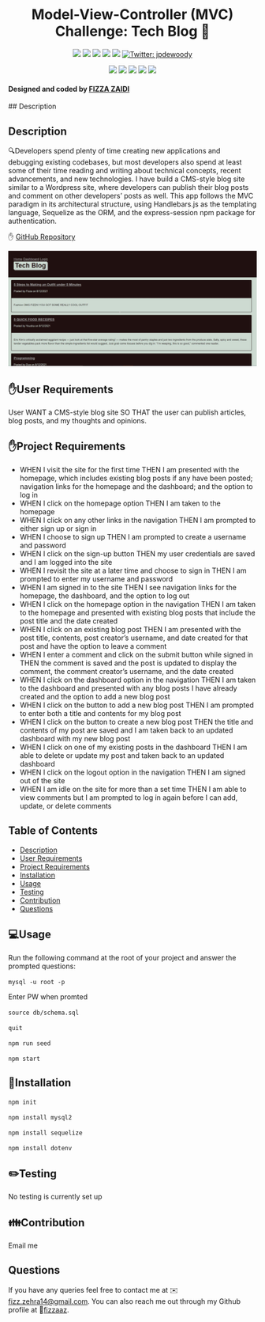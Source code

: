 <h1 align="center">Model-View-Controller (MVC) Challenge: Tech Blog 👋</h1>
  
<p align="center">
    <img src="https://img.shields.io/github/repo-size/jpd61/e-commerce-backend" />
    <img src="https://img.shields.io/github/languages/top/jpd61/e-commerce-backend"  />
    <img src="https://img.shields.io/github/issues/jpd61/e-commerce-backend" />
    <img src="https://img.shields.io/github/last-commit/jpd61/e-commerce-backend" >
    <a href="https://github.com/jpd61"><img src="https://img.shields.io/github/followers/jpd61?style=social" target="_blank" /></a>
    <a href="https://twitter.com/jpdewoody">
        <img alt="Twitter: jpdewoody" src="https://img.shields.io/twitter/follow/jpdewoody.svg?style=social" target="_blank" />
    </a>
</p>
  
<p align="center">
    <img src="https://img.shields.io/badge/Javascript-yellow" />
    <img src="https://img.shields.io/badge/express-orange" />
    <img src="https://img.shields.io/badge/Sequelize-blue"  />
    <img src="https://img.shields.io/badge/mySQL-blue"  />
    <img src="https://img.shields.io/badge/dotenv-green" />
</p>
   
<h4>Designed and coded by <a href="https://github.com/fizzaaz">FIZZA ZAIDI</a></h4>## Description 

## Description

🔍Developers spend plenty of time creating new applications and debugging existing codebases, but most developers also spend at least some of their time reading and writing about technical concepts, recent advancements, and new technologies. I have build a CMS-style blog site similar to a Wordpress site, where developers can publish their blog posts and comment on other developers’ posts as well. This app follows the MVC paradigm in its architectural structure, using Handlebars.js as the templating language, Sequelize as the ORM, and the express-session npm package for authentication.

✋ [GitHub Repository](https://github.com/fizzaaz/Tech-Blog)

![Screen Shot](./assets/images/ss.JPG)

## ✋User Requirements
User WANT a CMS-style blog site SO THAT the user can publish articles, blog posts, and my thoughts and opinions.

## ✋Project Requirements

* WHEN I visit the site for the first time THEN I am presented with the homepage, which includes existing blog posts if any have been posted; navigation links for the homepage and the dashboard; and the option to log in
* WHEN I click on the homepage option THEN I am taken to the homepage
* WHEN I click on any other links in the navigation THEN I am prompted to either sign up or sign in
* WHEN I choose to sign up THEN I am prompted to create a username and password
* WHEN I click on the sign-up button THEN my user credentials are saved and I am logged into the site
* WHEN I revisit the site at a later time and choose to sign in THEN I am prompted to enter my username and password
* WHEN I am signed in to the site THEN I see navigation links for the homepage, the dashboard, and the option to log out
* WHEN I click on the homepage option in the navigation THEN I am taken to the homepage and presented with existing blog posts that include the post title and the date created
* WHEN I click on an existing blog post THEN I am presented with the post title, contents, post creator’s username, and date created for that post and have the option to leave a comment
* WHEN I enter a comment and click on the submit button while signed in THEN the comment is saved and the post is updated to display the comment, the comment creator’s username, and the date created
* WHEN I click on the dashboard option in the navigation THEN I am taken to the dashboard and presented with any blog posts I have already created and the option to add a new blog post
* WHEN I click on the button to add a new blog post THEN I am prompted to enter both a title and contents for my blog post
* WHEN I click on the button to create a new blog post THEN the title and contents of my post are saved and I am taken back to an updated dashboard with my new blog post
* WHEN I click on one of my existing posts in the dashboard THEN I am able to delete or update my post and taken back to an updated dashboard
* WHEN I click on the logout option in the navigation THEN I am signed out of the site
* WHEN I am idle on the site for more than a set time THEN I am able to view comments but I am prompted to log in again before I can add, update, or delete comments

## Table of Contents
- [Description](#description)
- [User Requirements](#user-requirements)
- [Project Requirements](#project-requirements)
- [Installation](#installation)
- [Usage](#usage)
- [Testing](#testing)
- [Contribution](#contribution)
- [Questions](#questions)

## 💻Usage
  
Run the following command at the root of your project and answer the prompted questions:

`mysql -u root -p`

Enter PW when promted

`source db/schema.sql`

`quit`

`npm run seed`
  
`npm start`     

## 💾Installation

`npm init`

`npm install mysql2`

`npm install sequelize`

`npm install dotenv`

## ✏️Testing

No testing is currently set up

## 👪Contribution

  Email me 

## Questions

 If you have any queries feel free to contact me at ✉️ fizz.zehra14@gmail.com.
 You can also reach me out through my Github profile at  👋[fizzaaz](https://github.com/fizzaaz/).




